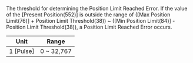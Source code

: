 The threshold for determining the Position Limit Reached Error. If the value of the [Present Position(552)] is outside the range of ([Max Position Limit(76)] + Position Limit Threshold(38)) ~ ([Min Position Limit(84)] -  Position Limit Threshold(38)), a Position Limit Reached Error occurs.

|   Unit    |    Range   |
|:---------:|:----------:|
| 1 [Pulse] | 0 ~ 32,767 |


